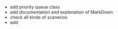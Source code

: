 * add priority queue class
* add documentation and explenation of MarkDown
* check all kinds of scanerios
* add 